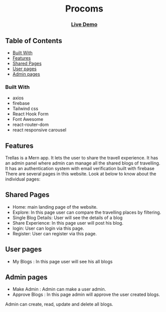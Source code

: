 <h1 align="center">Procoms</h1>

<div align="center">
  <h3>
  <!--add firebase hosting link here-->
    <a href="https://trellas1.web.app/">
      Live Demo
    </a>
  </h3>
</div>

<!-- TABLE OF CONTENTS -->

## Table of Contents

- [Built With](#built-with)
- [Features](#features)
- [Shared Pages](#shared-pages)
- [User pages](#user-pages)
- [Admin pages](#admin-pages)

### Built With

- axios
- firebase
- Tailwind css
- React Hook Form
- Font Awesome
- react-router-dom
- react responsive carousel

## Features

Trellas is a Mern app. It lets the user to share the travell experience. It has an admin panel where admin can manage all the shared blogs of travelling. It has an authentication system with email verification built with firebase
There are several pages in this website. Look at below to know about the individual pages:

## Shared Pages

- Home: main landing page of the website.
- Explore: In this page user can compare the travelling places by filtering.
- Single Blog Details: User will see the details of a blog
- Share Experience: In this page user will post his blog.
- login: User can login via this page.
- Register: User can register via this page.

## User pages

- My Blogs : In this page user will see his all blogs

## Admin pages

- Make Admin : Admin can make a user admin.
- Approve Blogs : In this page admin will approve the user created blogs.

Admin can create, read, update and delete all blogs.
